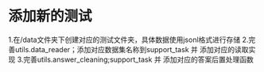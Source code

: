 # 添加新的测试
1.在/data文件夹下创建对应的测试文件夹，具体数据使用jsonl格式进行存储
2.完善utils.data_reader；添加对应数据集名称到support_task 并 添加对应的读取实现
3.完善utils.answer_cleaning;support_task 并 添加对应的答案后置处理函数